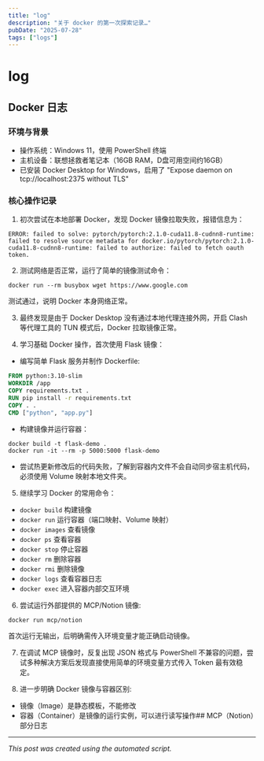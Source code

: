 ```yaml
---
title: "log"
description: "关于 docker 的第一次探索记录…"
pubDate: "2025-07-28"
tags: ["logs"]
---
```


# log

## Docker 日志

### 环境与背景

* 操作系统：Windows 11，使用 PowerShell 终端
* 主机设备：联想拯救者笔记本（16GB RAM，D盘可用空间约16GB）
* 已安装 Docker Desktop for Windows，启用了 "Expose daemon on tcp\://localhost:2375 without TLS"

### 核心操作记录

1. 初次尝试在本地部署 Docker，发现 Docker 镜像拉取失败，报错信息为：

```
ERROR: failed to solve: pytorch/pytorch:2.1.0-cuda11.8-cudnn8-runtime: failed to resolve source metadata for docker.io/pytorch/pytorch:2.1.0-cuda11.8-cudnn8-runtime: failed to authorize: failed to fetch oauth token.
```

2. 测试网络是否正常，运行了简单的镜像测试命令：

```
docker run --rm busybox wget https://www.google.com
```

测试通过，说明 Docker 本身网络正常。

3. 最终发现是由于 Docker Desktop 没有通过本地代理连接外网，开启 Clash 等代理工具的 TUN 模式后，Docker 拉取镜像正常。

4. 学习基础 Docker 操作，首次使用 Flask 镜像：

* 编写简单 Flask 服务并制作 Dockerfile:

```Dockerfile
FROM python:3.10-slim
WORKDIR /app
COPY requirements.txt .
RUN pip install -r requirements.txt
COPY . .
CMD ["python", "app.py"]
```

* 构建镜像并运行容器：

```
docker build -t flask-demo .
docker run -it --rm -p 5000:5000 flask-demo
```

* 尝试热更新修改后的代码失败，了解到容器内文件不会自动同步宿主机代码，必须使用 Volume 映射本地文件夹。

5. 继续学习 Docker 的常用命令：

* `docker build` 构建镜像
* `docker run` 运行容器（端口映射、Volume 映射）
* `docker images` 查看镜像
* `docker ps` 查看容器
* `docker stop` 停止容器
* `docker rm` 删除容器
* `docker rmi` 删除镜像
* `docker logs` 查看容器日志
* `docker exec` 进入容器内部交互环境

6. 尝试运行外部提供的 MCP/Notion 镜像:

```
docker run mcp/notion
```

首次运行无输出，后明确需传入环境变量才能正确启动镜像。

7. 在调试 MCP 镜像时，反复出现 JSON 格式与 PowerShell 不兼容的问题，尝试多种解决方案后发现直接使用简单的环境变量方式传入 Token 最有效稳定。

8. 进一步明确 Docker 镜像与容器区别:

* 镜像（Image）是静态模板，不能修改
* 容器（Container）是镜像的运行实例，可以进行读写操作## MCP（Notion）部分日志





---

*This post was created using the automated script.*

